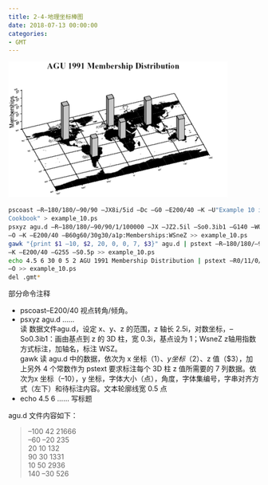 ```yaml
---
title: 2-4-地理坐标棒图
date: 2018-07-13 00:00:00
categories:
- GMT
---
```

![image.png](../../imags/7955445-4d89b270164304e8.png)  

```sh
pscoast –R–180/180/–90/90 –JX8i/5id –Dc –G0 –E200/40 –K –U"Example 10 in
Cookbook" > example_10.ps
psxyz agu.d –R–180/180/–90/90/1/100000 –JX –JZ2.5il –So0.3ib1 –G140 –W0.5p
–O –K –E200/40 –B60g60/30g30/a1p:Memberships:WSneZ >> example_10.ps
gawk "{print $1 –10, $2, 20, 0, 0, 7, $3}" agu.d | pstext –R–180/180/–90/90 –JX –O
–K –E200/40 –G255 –S0.5p >> example_10.ps
echo 4.5 6 30 0 5 2 AGU 1991 Membership Distribution | pstext –R0/11/0/8.5 –Jx1i
–O >> example_10.ps
del .gmt*
```
部分命令注释  
- pscoast–E200/40 视点转角/倾角。  
- psxyz agu.d ……  
读 数据文件agu.d，设定 x、y、z 的范围，z 轴长 2.5i，对数坐标，–So0.3ib1：画由基点到 z 的 3D 柱，宽 0.3i，基点设为 1；WsneZ z轴用指数方式标注，加轴名，标注 WSZ。  
gawk 读 agu.d 中的数据，依次为 x 坐标（$1）、y 坐标（$2）、z 值（$3），加上另外 4 个常数作为 pstext 要求标注每个 3D 柱 z 值所需要的 7 列数据。依次为x 坐标（–10），y 坐标，字体大小（点），角度，字体集编号，字串对齐方式（左下）和待标注内容。文本轮廓线宽 0.5 点  
- echo 4.5 6 …… 写标题

agu.d 文件内容如下：  

> –100 42 21666  
> –60 –20 235  
> 20 10 132  
> 90 30 1331  
> 10 50 2936  
> 140 –30 526  

